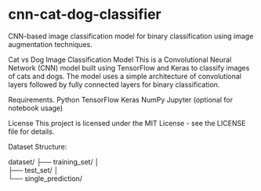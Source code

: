 # cnn-cat-dog-classifier
CNN-based image classification model for binary classification using image augmentation techniques.

Cat vs Dog Image Classification Model
This is a Convolutional Neural Network (CNN) model built using TensorFlow and Keras to classify images of cats and dogs. The model uses a simple architecture of convolutional layers followed by fully connected layers for binary classification.

Requirements.
Python 
TensorFlow 
Keras
NumPy
Jupyter (optional for notebook usage)

License
This project is licensed under the MIT License - see the LICENSE file for details.

Dataset Structure:

dataset/
├── training_set/
│   
├── test_set/
│  
└── single_prediction/
    
